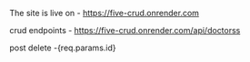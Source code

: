 The site is live on - https://five-crud.onrender.com

crud endpoints - https://five-crud.onrender.com/api/doctorss

post delete -{req.params.id}